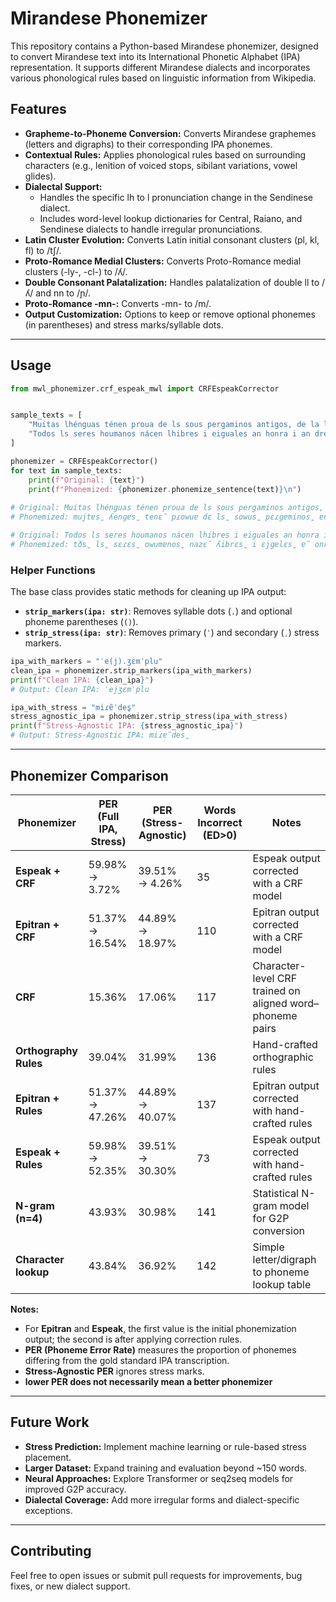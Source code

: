 # **Mirandese Phonemizer**

This repository contains a Python-based Mirandese phonemizer, designed to convert Mirandese text into its International Phonetic Alphabet (IPA) representation. It supports different Mirandese dialects and incorporates various phonological rules based on linguistic information from Wikipedia.

## **Features**

* **Grapheme-to-Phoneme Conversion:** Converts Mirandese graphemes (letters and digraphs) to their corresponding IPA phonemes.
* **Contextual Rules:** Applies phonological rules based on surrounding characters (e.g., lenition of voiced stops, sibilant variations, vowel glides).
* **Dialectal Support:**
  * Handles the specific lh to l pronunciation change in the Sendinese dialect.
  * Includes word-level lookup dictionaries for Central, Raiano, and Sendinese dialects to handle irregular pronunciations.
* **Latin Cluster Evolution:** Converts Latin initial consonant clusters (pl, kl, fl) to /tʃ/.
* **Proto-Romance Medial Clusters:** Converts Proto-Romance medial clusters (-ly-, -cl-) to /ʎ/.
* **Double Consonant Palatalization:** Handles palatalization of double ll to /ʎ/ and nn to /ɲ/.
* **Proto-Romance -mn-:** Converts -mn- to /m/.
* **Output Customization:** Options to keep or remove optional phonemes (in parentheses) and stress marks/syllable dots.

---

## **Usage**

```python
from mwl_phonemizer.crf_espeak_mwl import CRFEspeakCorrector


sample_texts = [
    "Muitas lhénguas ténen proua de ls sous pergaminos antigos, de la lhiteratura screbida hai cientos d'anhos i de scritores hai muito afamados, hoije bandeiras dessas lhénguas. Mas outras hai que nun puoden tener proua de nada desso, cumo ye l causo de la lhéngua mirandesa.",
    "Todos ls seres houmanos nácen lhibres i eiguales an honra i an dreitos. Dotados de rezon i de cuncéncia, dében de se dar bien uns culs outros i cumo armano",
]

phonemizer = CRFEspeakCorrector()
for text in sample_texts:
    print(f"Original: {text}")
    print(f"Phonemized: {phonemizer.phonemize_sentence(text)}\n")
    
# Original: Muitas lhénguas ténen proua de ls sous pergaminos antigos, de la lhiteratura screbida hai cientos d'anhos i de scritores hai muito afamados, hoije bandeiras dessas lhénguas. Mas outras hai que nun puoden tener proua de nada desso, cumo ye l causo de la lhéngua mirandesa.
# Phonemized: mujtɐs̺ ʎenɡɐs̺ tenɛ̃ pɾowuɐ dɛ ls̺ sowus̺ pɛɾɡɐminos̺ ɐntiɡos̺, dɛ ʎɐ ʎitɛɾɐtuɾɐ s̺kɾβdɐ aj s̻iɛntos̻ d'ɐnos̺ i dɛ s̺kɾitoɾɛs̺ aj mujtu ɐfɐmðs̺, owiʒɛ bɐndɛjɾɐs̺ dɛʃsɐs̺ ʎenɡɐs̺. mɐs̺ owutrɐs̺ aj kʷɛ nũ puð̃ tɨˈneɾ pɾowuɐ dɛ nð dɛʃsu, kumu ˈje l̩ kawzu dɛ ʎɐ ˈʎɛ̃ɡwɐ miɾɐndɛzɐ.

# Original: Todos ls seres houmanos nácen lhibres i eiguales an honra i an dreitos. Dotados de rezon i de cuncéncia, dében de se dar bien uns culs outros i cumo armano
# Phonemized: tðs̺ ls̺ sɛɾɛs̺ owumɐnos̺ nazɛ̃ ʎibrɛs̺ i ɛjɡɐlɛs̺ ɐ̃ onrɐ i ɐ̃ dɾɛjtos̺. dotðs̺ dɛ rɛzõ i dɛ kuns̻ens̻iɐ, dβ̃ dɛ sɛ dɐɾ biɛ̃ uns̺ kuls̺ owutros̺ i kumu ɐɾmɐnu
```

### **Helper Functions**

The base class provides static methods for cleaning up IPA output:

- **`strip_markers(ipa: str)`**: Removes syllable dots (`.`) and optional phoneme parentheses (`()`).
- **`strip_stress(ipa: str)`**: Removes primary (`ˈ`) and secondary (`ˌ`) stress markers.

```python
ipa_with_markers = "ˈe(j).ʒɛmˈplu"
clean_ipa = phonemizer.strip_markers(ipa_with_markers)
print(f"Clean IPA: {clean_ipa}")
# Output: Clean IPA: ˈejʒɛmˈplu

ipa_with_stress = "miɾɐ̃ˈdes̺"
stress_agnostic_ipa = phonemizer.strip_stress(ipa_with_stress)
print(f"Stress-Agnostic IPA: {stress_agnostic_ipa}")
# Output: Stress-Agnostic IPA: miɾɐ̃des̺
```

---

## **Phonemizer Comparison**

| Phonemizer            | PER (Full IPA, Stress) | PER (Stress-Agnostic) | Words Incorrect (ED>0) | Notes                                                     |
|-----------------------|------------------------|-----------------------|------------------------|-----------------------------------------------------------|
| **Espeak + CRF**      | 59.98% → 3.72%         | 39.51% → 4.26%        | 35                     | Espeak output corrected with a CRF model                  |
| **Epitran + CRF**     | 51.37% → 16.54%        | 44.89% → 18.97%       | 110                    | Epitran output corrected with a CRF model                 |
| **CRF**               | 15.36%                 | 17.06%                | 117                    | Character-level CRF trained on aligned word–phoneme pairs |
| **Orthography Rules** | 39.04%                 | 31.99%                | 136                    | Hand-crafted orthographic rules                           |
| **Epitran + Rules**   | 51.37% → 47.26%        | 44.89% → 40.07%       | 137                    | Epitran output corrected with hand-crafted rules          |
| **Espeak + Rules**    | 59.98% → 52.35%        | 39.51% → 30.30%       | 73                     | Espeak output corrected with hand-crafted rules           |
| **N-gram (n=4)**      | 43.93%                 | 30.98%                | 141                    | Statistical N-gram model for G2P conversion               |
| **Character lookup**  | 43.84%                 | 36.92%                | 142                    | Simple letter/digraph to phoneme lookup table             |

**Notes:**

- For **Epitran** and **Espeak**, the first value is the initial phonemization output; the second is after applying correction rules.
- **PER (Phoneme Error Rate)** measures the proportion of phonemes differing from the gold standard IPA transcription.
- **Stress-Agnostic PER** ignores stress marks.
- **lower PER does not necessarily mean a better phonemizer**

---

## **Future Work**

* **Stress Prediction:** Implement machine learning or rule-based stress placement.
* **Larger Dataset:** Expand training and evaluation beyond ~150 words.
* **Neural Approaches:** Explore Transformer or seq2seq models for improved G2P accuracy.
* **Dialectal Coverage:** Add more irregular forms and dialect-specific exceptions.

---

## **Contributing**

Feel free to open issues or submit pull requests for improvements, bug fixes, or new dialect support.

